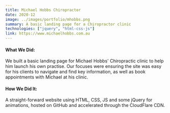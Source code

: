 ```yaml
---
title: Michael Hobbs Chiropractor
date: 2020-12
image: ../images/portfolio/mhobbs.png
summary: A basic landing page for a Chiropractor clinic
technologies: ["jquery", "html-css-js"]
link: https://www.michaelhobbs.com.au
---
```


#### What We Did:
We built a basic landing page for Michael Hobbs' Chiropractic clinic to help him launch his own practise. 
Our focuses were ensuring the site was easy for his clients to navigate and find key information, as well as book appointments with Michael at his clinic.

#### How We Did It:
A straight-forward website using HTML, CSS, JS and some jQuery for animations, hosted on GitHub and accelerated through the CloudFlare CDN.